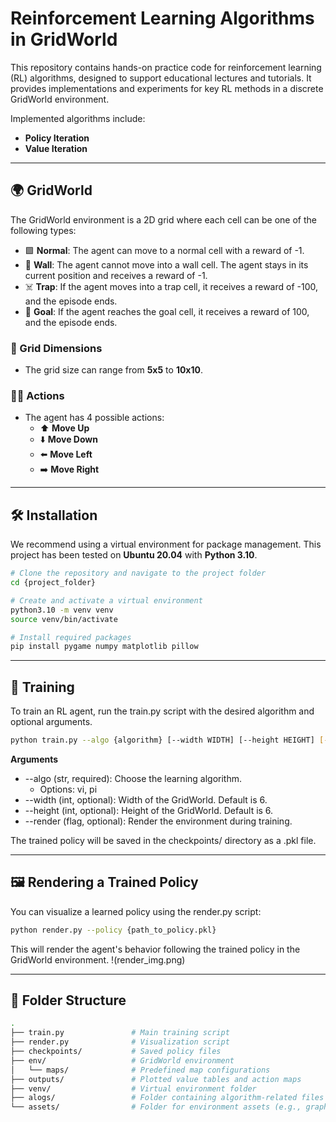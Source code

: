 # Reinforcement Learning Algorithms in GridWorld

This repository contains hands-on practice code for reinforcement learning (RL) algorithms, designed to support educational lectures and tutorials. It provides implementations and experiments for key RL methods in a discrete GridWorld environment.

Implemented algorithms include:

- **Policy Iteration**
- **Value Iteration**

---

## 🌍 GridWorld

The GridWorld environment is a 2D grid where each cell can be one of the following types:

- 🟩 **Normal**: The agent can move to a normal cell with a reward of -1.
- 🧱 **Wall**: The agent cannot move into a wall cell. The agent stays in its current position and receives a reward of -1.
- ☠️ **Trap**: If the agent moves into a trap cell, it receives a reward of -100, and the episode ends.
- 🎯 **Goal**: If the agent reaches the goal cell, it receives a reward of 100, and the episode ends.

### 📏 Grid Dimensions

- The grid size can range from **5x5** to **10x10**.

### 🏃‍♂️ Actions

- The agent has 4 possible actions:  
  - ⬆️ **Move Up**  
  - ⬇️ **Move Down**  
  - ⬅️ **Move Left**  
  - ➡️ **Move Right**

---

## 🛠️ Installation

We recommend using a virtual environment for package management. This project has been tested on **Ubuntu 20.04** with **Python 3.10**.

```bash
# Clone the repository and navigate to the project folder
cd {project_folder}

# Create and activate a virtual environment
python3.10 -m venv venv
source venv/bin/activate

# Install required packages
pip install pygame numpy matplotlib pillow
```
---

## 🚀 Training
To train an RL agent, run the train.py script with the desired algorithm and optional arguments.
```bash
python train.py --algo {algorithm} [--width WIDTH] [--height HEIGHT] [--render]
```
**Arguments**
- --algo (str, required): Choose the learning algorithm.
  - Options: vi, pi
- --width (int, optional): Width of the GridWorld. Default is 6.
- --height (int, optional): Height of the GridWorld. Default is 6.
- --render (flag, optional): Render the environment during training.

The trained policy will be saved in the checkpoints/ directory as a .pkl file.

---

## 🖼️ Rendering a Trained Policy
You can visualize a learned policy using the render.py script:
```bash
python render.py --policy {path_to_policy.pkl}
```
This will render the agent's behavior following the trained policy in the GridWorld environment.
!(render_img.png)


---

## 📁 Folder Structure
```bash
.
├── train.py               # Main training script
├── render.py              # Visualization script
├── checkpoints/           # Saved policy files
├── env/                   # GridWorld environment
│   └── maps/              # Predefined map configurations
├── outputs/               # Plotted value tables and action maps
├── venv/                  # Virtual environment folder
├── alogs/                 # Folder containing algorithm-related files
└── assets/                # Folder for environment assets (e.g., graphics)

```

